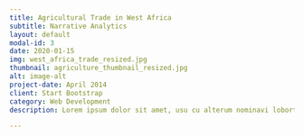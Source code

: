 ```yaml
---
title: Agricultural Trade in West Africa
subtitle: Narrative Analytics 
layout: default
modal-id: 3
date: 2020-01-15
img: west_africa_trade_resized.jpg
thumbnail: agriculture_thumbnail_resized.jpg
alt: image-alt
project-date: April 2014
client: Start Bootstrap
category: Web Development
description: Lorem ipsum dolor sit amet, usu cu alterum nominavi lobortis. At duo novum diceret. Tantas apeirian vix et, usu sanctus postulant inciderint ut, populo diceret necessitatibus in vim. Cu eum dicam feugiat noluisse.

---
```

